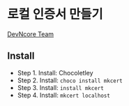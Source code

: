 # 로컬 인증서 만들기
[DevNcore Team](https://devncore.org)

## Install

- Step 1. Install: Chocoletley
- Step 2. Install: `choco install mkcert`
- Step 3. Install: `install mkcert`
- Step 4. Install: `mkcert localhost`
